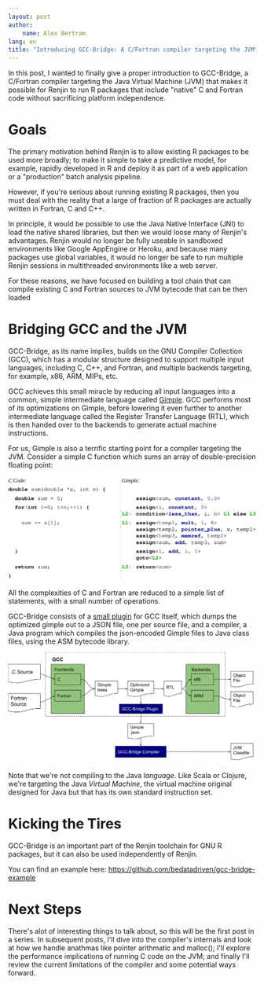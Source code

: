 ```yaml
---
layout: post
author: 
    name: Alex Bertram
lang: en
title: "Introducing GCC-Bridge: A C/Fortran compiler targeting the JVM"
---
```


In this post, I wanted to finally give a proper introduction to GCC-Bridge, 
a C/Fortran compiler targeting the Java Virtual Machine (JVM) that makes it
possible for Renjin to run R packages that include "native" C and Fortran code
without sacrificing platform independence.


# Goals

The primary motivation behind Renjin is to allow existing R packages to be used
more broadly; to make it simple to take a predictive model, for example, rapidly
developed in R and deploy it as part of a web application or a "production" 
batch analysis pipeline. 

However, if you're serious about running existing R packages, then you must
deal with the reality that a large of fraction of R packages are actually
written in Fortran, C and C++. 

In principle, it would be possible to use the Java Native Interface (JNI)
to load the native shared libraries, but then we would loose many of Renjin's 
advantages. Renjin would no longer be fully useable in sandboxed environments
like Google AppEngine or Heroku, and because many packages use global variables,
it would no longer be safe to run multiple Renjin sessions in multithreaded
environments like a web server.

For these reasons, we have focused on building a tool chain that can compile
existing C and Fortran sources to JVM bytecode that can be then loaded 



# Bridging GCC and the JVM

GCC-Bridge, as its name implies, builds on the GNU Compiler Collection (GCC),
which has a modular structure designed to support multiple input languages,
including C, C++, and Fortran, and multiple backends targeting, for example,
x86, ARM, MIPs, etc. 

GCC achieves this small miracle by reducing all input languages into a common,
simple intermediate language called 
[Gimple](https://gcc.gnu.org/onlinedocs/gccint/GIMPLE.html). 
GCC performs most of its optimizations on Gimple, before lowering it 
even further to another intermediate language called the 
Register Transfer Language (RTL), which is then handed over to the backends to 
generate actual machine instructions.

For us, Gimple is also a terrific starting point for a compiler targeting the 
JVM. Consider a simple C function which sums an array of double-precision
floating point:

![Side-by-side comparison of C and Gimple, lightly stylized.](/assets/img/gcc-gimple.svg)

All the complexities of C and Fortran are reduced to a simple list of 
statements, with a small number of operations. 

GCC-Bridge consists of a 
[small plugin](https://github.com/bedatadriven/renjin/blob/38ffa3833163363fc513c23eda7ebe2dcb75643a/tools/gcc-bridge/gcc-plugin/src/main/c/plugin.c)
for GCC itself, which dumps the optimized gimple out to a JSON file,
one per source file, and a compiler, a Java program which compiles the 
json-encoded Gimple files to Java class files, using the ASM bytecode library.

![High level Overview of GCC and GCC-Bridge](/assets/img/renjin-gcc.svg)

Note that we're not compiling to the Java <em>language</em>. Like Scala or
Clojure, we're targeting the Java <em>Virtual Machine</em>, the virtual
machine original designed for Java but that has its own standard instruction
set.

# Kicking the Tires

GCC-Bridge is an important part of the Renjin toolchain for GNU R packages,
but it can also be used independently of Renjin.

You can find an example here:
https://github.com/bedatadriven/gcc-bridge-example



# Next Steps

There's alot of interesting things to talk about, so this will be the first 
post in a series. In subsequent posts, I'll dive into
the compiler's internals and look at how we handle anathmas like pointer
arithmatic and malloc(); I'll explore the performance implications of running C
code on the JVM; and finally I'll review the current limitations of the compiler
and some potential ways forward.








